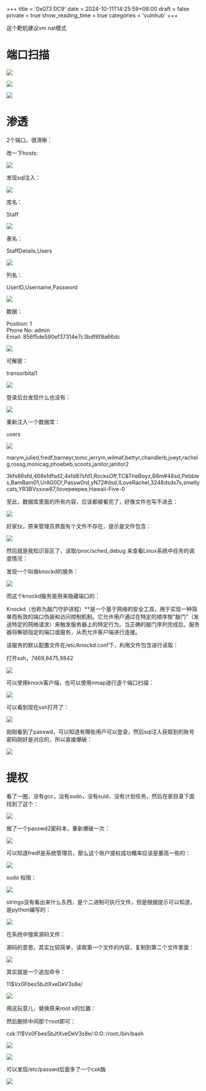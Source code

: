 +++
title = '0x073 DC9'
date = 2024-10-11T14:25:59+08:00
draft = false
private = true
show_reading_time = true
categories = 'vulnhub'
+++



这个靶机建议vm nat模式

# 端口扫描

![](/vulnhub_img/WEBRESOURCE977960ff23f1cfebfb6077563e543e05image.png)

![](/vulnhub_img/WEBRESOURCE6f3e30f85f23583f61a257893db24b8aimage.png)

![](/vulnhub_img/WEBRESOURCEc9d31a775c4b12a1c4c5da689aefb7f3image.png)

# 渗透

2个端口，很清晰：

改一下hosts:

![](/vulnhub_img/WEBRESOURCE75aec6ef0f889e466ea2b7cdff669d77image.png)

发现sql注入：

![](/vulnhub_img/WEBRESOURCE27299d357da930e7467d12243cff24d5image.png)

库名：

Staff

![](/vulnhub_img/WEBRESOURCE7cb8e3b9324a0389f733a031fb565a28image.png)

表名：

StaffDetails,Users

![](/vulnhub_img/WEBRESOURCE9ed3d5fd55a9f907c32277b0980b4068image.png)

列名：

UserID,Username,Password

![](/vulnhub_img/WEBRESOURCE219b99c235d8f84094ebfbb36af81861image.png)

数据：

Position: 1<br />Phone No: admin<br />Email: 856f5de590ef37314e7c3bdf6f8a66dc<br/>

![](/vulnhub_img/WEBRESOURCE938c3ffaf8aebcc7e41372fd3fb65416image.png)

可解密：

transorbital1

![](/vulnhub_img/WEBRESOURCE2792038bffb4355e7bf033374bee4a53image.png)

登录后台发现什么也没有：

![](/vulnhub_img/WEBRESOURCEd8bd9308b611dfc88e3eb8168e8d4e3dimage.png)

重新注入一个数据库：

users

![](/vulnhub_img/WEBRESOURCE6b3a1fa368f33d585e87f053d13d5376image.png)

marym,julied,fredf,barneyr,tomc,jerrym,wilmaf,bettyr,chandlerb,joeyt,rachelg,rossg,monicag,phoebeb,scoots,janitor,janitor2

3kfs86sfd,468sfdfsd2,4sfd87sfd1,RocksOff,TC&TheBoyz,B8m#48sd,Pebbles,BamBam01,UrAG0D!,Passw0rd,yN72#dsd,ILoveRachel,3248dsds7s,smellycats,YR3BVxxxw87,Ilovepeepee,Hawaii-Five-0

至此，数据库里面的所有内容，应该都被看完了，好像文件也写不进去：

![](/vulnhub_img/WEBRESOURCEddfb778407b1d6acaa3300059eb9127aimage.png)

好家伙，原来管理员界面有个文件不存在，提示是文件包含：

![](/vulnhub_img/WEBRESOURCEf6a5ea3d600cc98905fb331bf0a9b5ceimage.png)

然后就是我知识盲区了，读取/proc/sched_debug 来查看Linux系统中任务的调度情况：

发现一个叫做knockd的服务：

![](/vulnhub_img/WEBRESOURCEbc3462f0bd046943f6eb3a7393050277image.png)

而这个knockd服务是用来隐藏端口的：

Knockd（也称为敲门守护进程）**是一个基于网络的安全工具，用于实现一种简单而有效的端口伪装和访问控制机制。它允许用户通过在特定的顺序按“敲门”（发送特定的网络请求）来触发服务器上的特定行为。当正确的敲门序列完成后，服务器将解锁指定的端口或服务，从而允许客户端进行连接。

该服务的默认配置文件在/etc/knockd.conf下，利用文件包含进行读取：

打开ssh，7469,8475,9842

![](/vulnhub_img/WEBRESOURCE9ace29f63ec466d957dbbb9170f55e32image.png)

可以使用knock客户端，也可以使用nmap进行逐个端口扫描：

![](/vulnhub_img/WEBRESOURCE617f8b70b031be282a8d18038e9cf711image.png)

可以看到现在ssh打开了：

![](/vulnhub_img/WEBRESOURCE32fd7cfd86d782e4d08d6d1454f525cdimage.png)

刚刚看到了passwd，可以知道有哪些用户可以登录，然后sql注入获取到的账号密码刚好是对应的，所以直接爆破：

![](/vulnhub_img/WEBRESOURCE80398227a2f06cdb3694f14faf9a5d2cimage.png)

# 提权

看了一圈，没有gcc，没有sudo，没有suid，没有计划任务，然后在家目录下面找到了这个：

![](/vulnhub_img/WEBRESOURCE820aede2fbffebdfcd5f45ebc463f102image.png)

做了一个passwd2密码本，重新爆破一次：

![](/vulnhub_img/WEBRESOURCEd76153e3c67403b925058ec00bb95cdcimage.png)

可以知道fredf是系统管理员，那么这个账户提权成功概率应该是要高一些的：

![](/vulnhub_img/WEBRESOURCEb7b42af24bb130158fadf8de20dd7005image.png)

sudo 权限：

![](/vulnhub_img/WEBRESOURCEcecdeb2f691a5c191863af46f61cfcf8image.png)

strings没有看出来什么东西，是个二进制可执行文件，但是根据提示可以知道，是python编写的：

![](/vulnhub_img/WEBRESOURCEcbb44867b7fd1df48c0bd182bffd4e8bimage.png)

在系统中搜索源码文件：

源码的意思，其实比较简单，读取第一个文件的内容，复制到第二个文件里面：

![](/vulnhub_img/WEBRESOURCEcdb6ba0fc907e0101b211085ca433c9cimage.png)

其实就是一个追加命令：

$1$1$Vx0Fbes5bJtXveDeV3s8e/

![](/vulnhub_img/WEBRESOURCE3587200dc782e1d81c9ce4a0bf4cff24image.png)

用这玩意儿，替换原来root  x的位置：

然后删除中间那个root即可：

cxk:$1$1$Vx0Fbes5bJtXveDeV3s8e/:0:0::/root:/bin/bash

![](/vulnhub_img/WEBRESOURCEb4e676378d09537e4349729b9b9a2077image.png)

![](/vulnhub_img/WEBRESOURCE7705e290d6e5853663f63c8cc5c30460image.png)

可以发现/etc/passwd后面多了一个cxk酶

![](/vulnhub_img/WEBRESOURCE4c38b7cf5a0c64a35c1360f28dd34c97image.png)